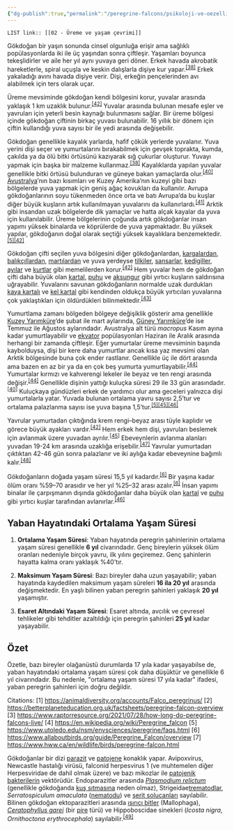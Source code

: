 ```yaml
---
{"dg-publish":true,"permalink":"/peregrine-falcons/psikoloji-ve-oezellikleri/02-uereme-ve-yasam-cevrimi/","updated":"2024-09-21T16:32:53.004+03:00"}
---
```


`LIST link:: [[02 - Üreme ve yaşam çevrimi]] `

Gökdoğan bir yaşın sonunda cinsel olgunluğa erişir ama sağlıklı popülasyonlarda iki ile üç yaşından sonra çiftleşir. Yaşamları boyunca tekeşlidirler ve aile her yıl aynı yuvaya geri döner. Erkek havada akrobatik hareketlerle, spiral uçuşla ve keskin dalışlarla dişiye kur yapar.<sup id="cite_ref-Dewey_38-3"><a href="https://tr.wikipedia.org/wiki/Baya%C4%9F%C4%B1_do%C4%9Fan#cite_note-Dewey-38"><span>[</span>38<span>]</span></a></sup> Erkek yakaladığı avını havada dişiye verir. Dişi, erkeğin pençelerinden avı alabilmek için ters olarak uçar.

Üreme mevsiminde gökdoğan kendi bölgesini korur, yuvalar arasında yaklaşık 1 km uzaklık bulunur.<sup id="cite_ref-Blood01_42-0"><a href="https://tr.wikipedia.org/wiki/Baya%C4%9F%C4%B1_do%C4%9Fan#cite_note-Blood01-42"><span>[</span>42<span>]</span></a></sup> Yuvalar arasında bulunan mesafe eşler ve yavruları için yeterli besin kaynağı bulunmasını sağlar. Bir üreme bölgesi içinde gökdoğan çiftinin birkaç yuvası bulunabilir. 16 yıllık bir dönem için çiftin kullandığı yuva sayısı bir ile yedi arasında değişebilir.

Gökdoğan genellikle kayalık yarlarda, hafif çökük yerlerde yuvalanır. Yuva yerini dişi seçer ve yumurtalarını bırakabilmek için gevşek toprakta, kumda, çakılda ya da ölü bitki örtüsünü kazıyarak sığ çukurlar oluşturur. Yuvayı yapmak için başka bir malzeme kullanmaz.<sup id="cite_ref-Dewey_38-4"><a href="https://tr.wikipedia.org/wiki/Baya%C4%9F%C4%B1_do%C4%9Fan#cite_note-Dewey-38"><span>[</span>38<span>]</span></a></sup> Kayalıklarda yapılan yuvalar genellikle bitki örtüsü bulunduran ve güneye bakan yamaçlarda olur.<sup id="cite_ref-Terres91_40-1"><a href="https://tr.wikipedia.org/wiki/Baya%C4%9F%C4%B1_do%C4%9Fan#cite_note-Terres91-40"><span>[</span>40<span>]</span></a></sup> [Avustralya](https://tr.wikipedia.org/wiki/Avustralya "Avustralya")’nın bazı kısımları ve Kuzey Amerika’nın kuzeyi gibi bazı bölgelerde yuva yapmak için geniş ağaç kovukları da kullanılır. Avrupa gökdoğanlarının soyu tükenmeden önce orta ve batı Avrupa’da bu kuşlar diğer büyük kuşların artık kullanılmayan yuvalarını da kullanırlardı.<sup id="cite_ref-Beckstead_41-1"><a href="https://tr.wikipedia.org/wiki/Baya%C4%9F%C4%B1_do%C4%9Fan#cite_note-Beckstead-41"><span>[</span>41<span>]</span></a></sup> Arktik gibi insandan uzak bölgelerde dik yamaçlar ve hatta alçak kayalar da yuva için kullanılabilir. Üreme bölgelerinin çoğunda artık gökdoğanlar insan yapımı yüksek binalarda ve köprülerde de yuva yapmaktadır. Bu yüksek yapılar, gökdoğanın doğal olarak seçtiği yüksek kayalıklara benzemektedir.<sup id="cite_ref-White94_5-6"><a href="https://tr.wikipedia.org/wiki/Baya%C4%9F%C4%B1_do%C4%9Fan#cite_note-White94-5"><span>[</span>5<span>]</span></a></sup><sup id="cite_ref-Blood01_42-1"><a href="https://tr.wikipedia.org/wiki/Baya%C4%9F%C4%B1_do%C4%9Fan#cite_note-Blood01-42"><span>[</span>42<span>]</span></a></sup>

Gökdoğan çifti seçilen yuva bölgesini diğer gökdoğanlardan, [kargalardan](https://tr.wikipedia.org/wiki/Karga "Karga"), [balıkçıllardan](https://tr.wikipedia.org/wiki/Bal%C4%B1k%C3%A7%C4%B1lgiller "Balıkçılgiller"), [martılardan](https://tr.wikipedia.org/wiki/Mart%C4%B1 "Martı") ve yuva yerdeyse [tilkiler](https://tr.wikipedia.org/wiki/Tilki "Tilki"), [sansarlar](https://tr.wikipedia.org/wiki/Sansar "Sansar"), [kedigiller](https://tr.wikipedia.org/wiki/Kedigiller "Kedigiller"), [ayılar](https://tr.wikipedia.org/wiki/Ay%C4%B1 "Ayı") ve [kurtlar](https://tr.wikipedia.org/wiki/Kurt "Kurt") gibi memelilerden korur.<sup id="cite_ref-Blood01_42-2"><a href="https://tr.wikipedia.org/wiki/Baya%C4%9F%C4%B1_do%C4%9Fan#cite_note-Blood01-42"><span>[</span>42<span>]</span></a></sup> Hem yuvalar hem de gökdoğan çifti daha büyük olan [kartal](https://tr.wikipedia.org/wiki/Kartal "Kartal"), [puhu](https://tr.wikipedia.org/wiki/Puhu "Puhu") ve [aksungur](https://tr.wikipedia.org/wiki/Aksungur "Aksungur") gibi yırtıcı kuşların saldırısına uğrayabilir. Yuvalarını savunan gökdoğanların normalde uzak durdukları [kaya kartalı](https://tr.wikipedia.org/wiki/Kaya_kartal%C4%B1 "Kaya kartalı") ve [kel kartal](https://tr.wikipedia.org/wiki/Kel_kartal "Kel kartal") gibi kendinden oldukça büyük yırtıcıları yuvalarına çok yaklaştıkları için öldürdükleri bilinmektedir.<sup id="cite_ref-43"><a href="https://tr.wikipedia.org/wiki/Baya%C4%9F%C4%B1_do%C4%9Fan#cite_note-43"><span>[</span>43<span>]</span></a></sup>

Yumurtlama zamanı bölgeden bölgeye değişiklik gösterir ama genellikle [Kuzey Yarımküre](https://tr.wikipedia.org/wiki/Kuzey_Yar%C4%B1mk%C3%BCre "Kuzey Yarımküre")’de şubat ile mart aylarında, [Güney Yarımküre](https://tr.wikipedia.org/wiki/G%C3%BCney_Yar%C4%B1mk%C3%BCre "Güney Yarımküre")’de ise Temmuz ile Ağustos aylarındadır. Avustralya alt türü _macropus_ Kasım ayına kadar yumurtlayabilir ve [ekvator](https://tr.wikipedia.org/wiki/Ekvator "Ekvator") popülasyonları Haziran ile Aralık arasında herhangi bir zamanda çiftleşir. Eğer yumurtalar üreme mevsiminin başında kaybolduysa, dişi bir kere daha yumurtlar ancak kısa yaz mevsimi olan Arktik bölgesinde buna çok ender rastlanır. Genellikle üç ile dört arasında ama bazen en az bir ya da en çok beş yumurta yumurtlayabilir.<sup id="cite_ref-Peterson_44-0"><a href="https://tr.wikipedia.org/wiki/Baya%C4%9F%C4%B1_do%C4%9Fan#cite_note-Peterson-44"><span>[</span>44<span>]</span></a></sup> Yumurtalar kırmızı ve kahverengi lekeler ile beyaz ve ten rengi arasında değişir.<sup id="cite_ref-Peterson_44-1"><a href="https://tr.wikipedia.org/wiki/Baya%C4%9F%C4%B1_do%C4%9Fan#cite_note-Peterson-44"><span>[</span>44<span>]</span></a></sup> Genellikle dişinin yattığı kuluçka süresi 29 ile 33 gün arasındadır.<sup id="cite_ref-Terres91_40-2"><a href="https://tr.wikipedia.org/wiki/Baya%C4%9F%C4%B1_do%C4%9Fan#cite_note-Terres91-40"><span>[</span>40<span>]</span></a></sup> Kuluçkaya gündüzleri erkek de yardımcı olur ama geceleri yalnızca dişi yumurtalarla yatar. Yuvada bulunan ortalama yavru sayısı 2,5’tur ve ortalama palazlanma sayısı ise yuva başına 1,5’tur.<sup id="cite_ref-White94_5-7"><a href="https://tr.wikipedia.org/wiki/Baya%C4%9F%C4%B1_do%C4%9Fan#cite_note-White94-5"><span>[</span>5<span>]</span></a></sup><sup id="cite_ref-Wisconsin_45-0"><a href="https://tr.wikipedia.org/wiki/Baya%C4%9F%C4%B1_do%C4%9Fan#cite_note-Wisconsin-45"><span>[</span>45<span>]</span></a></sup><sup id="cite_ref-Michigan_46-0"><a href="https://tr.wikipedia.org/wiki/Baya%C4%9F%C4%B1_do%C4%9Fan#cite_note-Michigan-46"><span>[</span>46<span>]</span></a></sup>

Yavrular yumurtadan çıktığında krem rengi–beyaz arası tüyle kaplıdır ve görece büyük ayakları vardır.<sup id="cite_ref-Blood01_42-3"><a href="https://tr.wikipedia.org/wiki/Baya%C4%9F%C4%B1_do%C4%9Fan#cite_note-Blood01-42"><span>[</span>42<span>]</span></a></sup> Hem erkek hem dişi, yavruları beslemek için avlanmak üzere yuvadan ayrılır.<sup id="cite_ref-Wisconsin_45-1"><a href="https://tr.wikipedia.org/wiki/Baya%C4%9F%C4%B1_do%C4%9Fan#cite_note-Wisconsin-45"><span>[</span>45<span>]</span></a></sup> Ebeveynlerin avlanma alanları yuvadan 19-24 km arasında uzaklığa erişebilir.<sup id="cite_ref-47"><a href="https://tr.wikipedia.org/wiki/Baya%C4%9F%C4%B1_do%C4%9Fan#cite_note-47"><span>[</span>47<span>]</span></a></sup> Yavrular yumurtadan çıktıktan 42-46 gün sonra palazlanır ve iki aylığa kadar ebeveynine bağımlı kalır.<sup id="cite_ref-Snow_(1994)_48-0"><a href="https://tr.wikipedia.org/wiki/Baya%C4%9F%C4%B1_do%C4%9Fan#cite_note-Snow_(1994)-48"><span>[</span>48<span>]</span></a></sup>

Gökdoğanların doğada yaşam süresi 15,5 yıl kadardır.<sup id="cite_ref-bwp_6-8"><a href="https://tr.wikipedia.org/wiki/Baya%C4%9F%C4%B1_do%C4%9Fan#cite_note-bwp-6"><span>[</span>6<span>]</span></a></sup> Bir yaşına kadar ölüm oranı %59–70 arasıdır ve her yıl %25–32 arası azalır.<sup id="cite_ref-bwp_6-9"><a href="https://tr.wikipedia.org/wiki/Baya%C4%9F%C4%B1_do%C4%9Fan#cite_note-bwp-6"><span>[</span>6<span>]</span></a></sup> İnsan yapımı binalar ile çarpışmanın dışında gökdoğanlar daha büyük olan [kartal](https://tr.wikipedia.org/wiki/Kartal "Kartal") ve [puhu](https://tr.wikipedia.org/wiki/Puhu "Puhu") gibi yırtıcı kuşlar tarafından avlanırlar.<sup id="cite_ref-Michigan_46-1"><a href="https://tr.wikipedia.org/wiki/Baya%C4%9F%C4%B1_do%C4%9Fan#cite_note-Michigan-46"><span>[</span>46<span>]</span></a></sup>

## Yaban Hayatındaki Ortalama Yaşam Süresi

1. **Ortalama Yaşam Süresi**: Yaban hayatında peregrin şahinlerinin ortalama yaşam süresi genellikle **6 yıl** civarındadır. Genç bireylerin yüksek ölüm oranları nedeniyle birçok yavru, ilk yılını geçiremez. Genç şahinlerin hayatta kalma oranı yaklaşık %40'tır.

2. **Maksimum Yaşam Süresi**: Bazı bireyler daha uzun yaşayabilir; yaban hayatında kaydedilen maksimum yaşam süreleri **16 ila 20 yıl** arasında değişmektedir. En yaşlı bilinen yaban peregrin şahinleri yaklaşık **20 yıl** yaşamıştır.

3. **Esaret Altındaki Yaşam Süresi**: Esaret altında, avcılık ve çevresel tehlikeler gibi tehditler azaltıldığı için peregrin şahinleri **25 yıl** kadar yaşayabilir.
## Özet

Özetle, bazı bireyler olağanüstü durumlarda 17 yıla kadar yaşayabilse de, yaban hayatındaki ortalama yaşam süresi çok daha düşüktür ve genellikle 6 yıl civarındadır. Bu nedenle, "ortalama yaşam süresi 17 yıla kadar" ifadesi, yaban peregrin şahinleri için doğru değildir.

Citations:
[1] https://animaldiversity.org/accounts/Falco_peregrinus/
[2] https://betterplaneteducation.org.uk/factsheets/peregrine-falcon-overview
[3] https://www.raptorresource.org/2021/07/28/how-long-do-peregrine-falcons-live/
[4] https://en.wikipedia.org/wiki/Peregrine_falcon
[5] https://www.utoledo.edu/nsm/envsciences/peregrine/faqs.html
[6] https://www.allaboutbirds.org/guide/Peregrine_Falcon/overview
[7] https://www.hww.ca/en/wildlife/birds/peregrine-falcon.html


Gökdoğanlar bir dizi [parazit](https://tr.wikipedia.org/wiki/Parazit "Parazit") ve [patojene](https://tr.wikipedia.org/wiki/Patojen "Patojen") konaklık yapar. Avipoxvirus, Newcastle hastalığı virüsü, falconid herpesvirus 1 (ve muhtemelen diğer Herpesviridae de dahil olmak üzere) ve bazı mikozlar ile [patojenik bakterilerin](https://tr.wikipedia.org/wiki/Patojenik_bakteri "Patojenik bakteri") vektörüdür. Endoparazitler arasında _[Plasmodium relictum](https://tr.wikipedia.org/wiki/Plasmodium_relictum "Plasmodium relictum")_ (genellikle gökdoğanda [kuş sıtmasına](https://tr.wikipedia.org/wiki/Ku%C5%9F_s%C4%B1tmas%C4%B1 "Kuş sıtması") neden olmaz), Strigeidae[trematodlar](https://tr.wikipedia.org/wiki/Karaci%C4%9Fer_kelebekleri "Karaciğer kelebekleri"), _Serratospiculum amaculata_ ([nematodu](https://tr.wikipedia.org/wiki/Yuvarlak_solucanlar "Yuvarlak solucanlar")) ve [şerit solucanları](https://tr.wikipedia.org/wiki/%C5%9Eeritler "Şeritler") sayılabilir. Bilinen gökdoğan ektoparazitleri arasında [ısırıcı bitler](https://tr.wikipedia.org/wiki/Is%C4%B1r%C4%B1c%C4%B1_bitler "Isırıcı bitler") (Mallophaga), _[Ceratophyllus garei](https://tr.wikipedia.org/wiki/Ceratophyllus_garei "Ceratophyllus garei")_ (bir [pire](https://tr.wikipedia.org/wiki/Pire "Pire") türü) ve Hippoboscidae sinekleri (_Icosta nigra_, _Ornithoctona erythrocephala_) sayılabilir.<sup id="cite_ref-49"><a href="https://tr.wikipedia.org/wiki/Baya%C4%9F%C4%B1_do%C4%9Fan#cite_note-49"><span>[</span>49<span>]</span></a></sup>